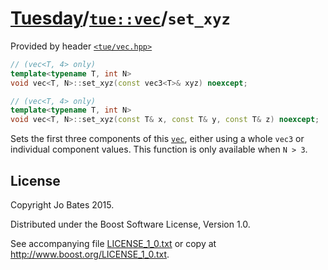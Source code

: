 [Tuesday](../../../README.md)/[`tue::vec`](../../headers/vec.md)/`set_xyz`
==========================================================================
Provided by header [`<tue/vec.hpp>`](../../headers/vec.md)

```c++
// (vec<T, 4> only)
template<typename T, int N>
void vec<T, N>::set_xyz(const vec3<T>& xyz) noexcept;

// (vec<T, 4> only)
template<typename T, int N>
void vec<T, N>::set_xyz(const T& x, const T& y, const T& z) noexcept;
```

Sets the first three components of this [`vec`](../../headers/vec.md), either
using a whole `vec3` or individual component values. This function is only
available when `N > 3`.

License
-------
Copyright Jo Bates 2015.

Distributed under the Boost Software License, Version 1.0.

See accompanying file [LICENSE_1_0.txt](../../../LICENSE_1_0.txt) or copy at
http://www.boost.org/LICENSE_1_0.txt.
